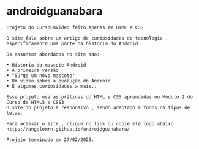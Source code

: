 # androidguanabara
    Projeto do CursoEmVideo feito apenas em HTML e CSS
    
    O site fala sobre um artigo de curiosidades de tecnologia , especificamente uma parte da historia do Android

    Os assuntos abordados no site sao:
    
    • Historia do mascote Android
    • A primeira versão
    • "Surge um novo mascote"
    • Um video sobre a evolução do Android
    • E algumas curiosidades a mais..

    Esse projeto usa as práticas do HTML e CSS aprendidas no Modulo 2 do Curso de HTML5 e CSS3 
    O site do projeto é responsivo , sendo adaptado a todos os tipos de telas.
    
    Para acessar o site , clique no link ou copie ele logo abaixo: 
    https://angelomrn.github.io/androidguanabara/

    Projeto terminado em 27/02/2025.

